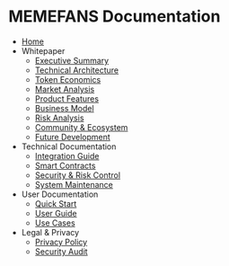 # MEMEFANS Documentation

* [Home](/)
* Whitepaper
  * [Executive Summary](whitepaper/executive-summary.md)
  * [Technical Architecture](whitepaper/technical-architecture.md)
  * [Token Economics](whitepaper/token-economics.md)
  * [Market Analysis](whitepaper/market-analysis.md)
  * [Product Features](whitepaper/product-features.md)
  * [Business Model](whitepaper/business-model.md)
  * [Risk Analysis](whitepaper/risk-analysis.md)
  * [Community & Ecosystem](whitepaper/community-ecosystem.md)
  * [Future Development](whitepaper/future-development.md)
* Technical Documentation
  * [Integration Guide](whitepaper/integration-guide.md)
  * [Smart Contracts](smart-contracts.md)
  * [Security & Risk Control](security-risk-control.md)
  * [System Maintenance](system-maintenance.md)
* User Documentation
  * [Quick Start](quick-start/README.md)
  * [User Guide](user-guide.md)
  * [Use Cases](whitepaper/use-cases.md)
* Legal & Privacy
  * [Privacy Policy](privacy.md)
  * [Security Audit](security-audit.md)
